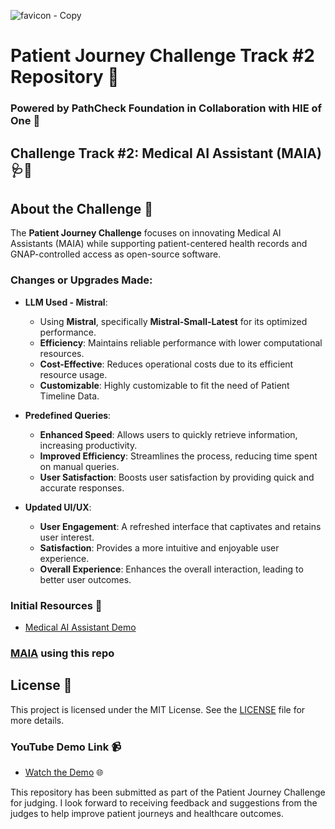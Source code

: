 

![favicon - Copy](https://github.com/user-attachments/assets/d1080809-d762-476a-af82-fa09b2f1eb43)

# Patient Journey Challenge Track #2 Repository  🌟

### Powered by PathCheck Foundation in Collaboration with HIE of One 🤝

## Challenge Track #2: Medical AI Assistant (MAIA) 🩺🤖

## About the Challenge 🏥

The **Patient Journey Challenge** focuses on innovating Medical AI Assistants (MAIA) while supporting patient-centered health records and GNAP-controlled access as open-source software. 

### Changes or Upgrades Made: 
- **LLM Used - Mistral**: 
  - Using **Mistral**, specifically **Mistral-Small-Latest** for its optimized performance.
  - **Efficiency**: Maintains reliable performance with lower computational resources.
  - **Cost-Effective**: Reduces operational costs due to its efficient resource usage.
  - **Customizable**: Highly customizable to fit the need of Patient Timeline Data.

- **Predefined Queries**:
  - **Enhanced Speed**: Allows users to quickly retrieve information, increasing productivity.
  - **Improved Efficiency**: Streamlines the process, reducing time spent on manual queries.
  - **User Satisfaction**: Boosts user satisfaction by providing quick and accurate responses.

- **Updated UI/UX**:
  - **User Engagement**: A refreshed interface that captivates and retains user interest.
  - **Satisfaction**: Provides a more intuitive and enjoyable user experience.
  - **Overall Experience**: Enhances the overall interaction, leading to better user outcomes.
  
### Initial Resources 🔄
- [Medical AI Assistant Demo](https://github.com/abeuscher/vue-ai-example/tree/main?tab=readme-ov-file#medical-ai-assistant-demo)
### **[MAIA]([https://github.com/abeuscher/vue-ai-example/tree/main?tab=readme-ov-file#medical-ai-assistant-demo](https://medicalintel.netlify.app))** using this repo

## License 📄

This project is licensed under the MIT License. See the [LICENSE](LICENSE) file for more details.

### YouTube Demo Link 📹
- [Watch the Demo](https://youtu.be/QtknbMKsiiE) 🌐

This repository has been submitted as part of the Patient Journey Challenge for judging. I look forward to receiving feedback and suggestions from the judges to help improve patient journeys and healthcare outcomes.
